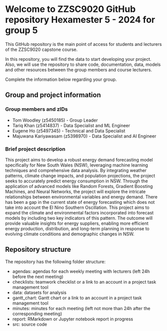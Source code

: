 # Welcome to ZZSC9020 GitHub repository  Hexamester 5 - 2024 for group 5

This GitHub repository is the main point of access for students and lecturers of the ZZSC9020 capstone course. 

In this repository, you will find the data to start developing your project. Also, we will use the repository to share code, documentation, data, models and other resources between the group members and course lecturers.

Complete the information below regarding your group.

## Group and project information

### Group members and zIDs
- Tom Woodley          (z5450185) - Group Leader
- Tariq Khan           (z5414837) - Data Specialist and ML Engineer 
- Eugene Ho            (z5497345) - Technical and Data Specialist
- Majuwana Kariyawasam (z5398970) - Data Specialist and AI Engineer


### Brief project description

This project aims to develop a robust energy demand forecasting model specifically for New South Wales (NSW), leveraging machine learning techniques and comprehensive data analysis. By integrating weather patterns, climate change impacts, and population projections, the project seeks to accurately predict energy consumption in NSW. Through the application of advanced models like Random Forests, Gradient Boosting Machines, and Neural Networks, the project will explore the intricate relationships between environmental variables and energy demand. There has been a gap in the current state of energy forecasting which does not take into account the El Nino Southern Oscillation. This project aims to expand the climate and environmental factors incorporated into forecast models by including two key indicators of this pattern. The outcome will provide valuable insights for energy suppliers, enabling more efficient energy production, distribution, and long-term planning in response to evolving climate conditions and demographic changes in NSW.



## Repository structure

The repository has the following folder structure:

- agendas: agendas for each weekly meeting with lecturers (left 24h before the next meeting)
- checklists: teamwork checklist or a link to an account in a project task management tool
- data: datasets for analysis
- gantt_chart: Gantt chart or a link to an account in a project task management tool
- minutes: minutes for each meeting (left not more than 24h after the corresponding meeting)
- report: RMarkdown or Jupyter notebook report in progress
- src: source code
